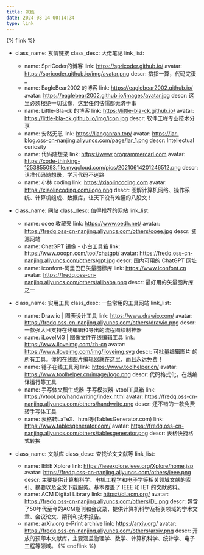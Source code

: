 ```yaml
---
title: 友链
date: 2024-08-14 00:14:34
type: link
---
```


{% flink %}
- class_name: 友情链接
  class_desc: 大佬笔记
  link_list:
    - name: SpriCoder的博客
      link: https://spricoder.github.io/
      avatar: https://spricoder.github.io/img/avatar.png
      descr: 掐指一算，代码完蛋 _
    - name: EagleBear2002 的博客
      link: https://eaglebear2002.github.io/
      avatar: https://eaglebear2002.github.io/images/avatar.jpg
      descr: 这里必须根绝一切犹豫，这里任何怯懦都无济于事
    - name: Little-Bla-ck 的博客
      link: https://little-bla-ck.github.io/
      avatar: https://little-bla-ck.github.io/img/icon.jpg
      descr: 软件工程专业技术分享 
    - name: 安然无恙
      link: https://lianganran.top/
      avatar: https://lar-blog.oss-cn-nanjing.aliyuncs.com/page/lar_1.png
      descr: Intellectual curiosity
    - name: 代码随想录
      link: https://www.programmercarl.com
      avatar: https://code-thinking-1253855093.file.myqcloud.com/pics/20210614201246512.png
      descr: 认准代码随想录，学习代码不迷路
    - name: 小林 coding
      link: https://xiaolincoding.com
      avatar: https://xiaolincoding.com/logo.png
      descr: 图解计算机网络、操作系统、计算机组成、数据库，让天下没有难懂的八股文！
- class_name: 网站
  class_desc: 值得推荐的网站
  link_list:
    - name: ooee 收藏夹
      link: https://www.oedh.net/
      avatar: https://fredq.oss-cn-nanjing.aliyuncs.com/others/ooee.jpg
      descr: 资源网站
    - name: ChatGPT 镜像 - 小白工具箱
      link: https://www.ooopn.com/tool/chatgpt/
      avatar: https://fredq.oss-cn-nanjing.aliyuncs.com/others/gpt.jpg
      descr: 国内可用的 ChatGPT 网址
    - name: iconfont-阿里巴巴矢量图标库
      link: https://www.iconfont.cn
      avatar: https://fredq.oss-cn-nanjing.aliyuncs.com/others/alibaba.png
      descr: 最好用的矢量图片库之一
- class_name: 实用工具
  class_desc: 一些常用的工具网站
  link_list:
    - name: Draw.io | 图表设计工具
      link: https://www.drawio.com/
      avatar: https://fredq.oss-cn-nanjing.aliyuncs.com/others/drawio.png
      descr: 一款强大且支持在线编辑和导出的流程图绘制神器
    - name: iLoveIMG | 图像文件在线编辑工具
      link: https://www.iloveimg.com/zh-cn
      avatar: https://www.iloveimg.com/img/iloveimg.svg
      descr: 可批量编辑图片 的所有工具。你的在线图片编辑器就在这里，而且永远免费！
    - name: 锤子在线工具网
      link: https://www.toolhelper.cn/
      avatar: https://www.toolhelper.cn/image/logo.png
      descr: 代码格式化，在线编译运行等工具
    - name: 手写体文稿生成器-手写模拟器-vtool工具箱
      link: https://vtool.pro/handwriting/index.html
      avatar: https://fredq.oss-cn-nanjing.aliyuncs.com/others/handwrite.png
      descr: 还不错的一款免费转手写体工具
    - name: 表格转LaTeX、html等(TablesGenerator.com)
      link: https://www.tablesgenerator.com/
      avatar: https://fredq.oss-cn-nanjing.aliyuncs.com/others/tablesgenerator.png
      descr: 表格快捷格式转换

- class_name: 文献库
  class_desc: 查找论文文献等
  link_list:
    - name: IEEE Xplore
      link: https://ieeexplore.ieee.org/Xplore/home.jsp
      avatar: https://fredq.oss-cn-nanjing.aliyuncs.com/others/ieee.png
      descr: 主要提供计算机科学、电机工程学和电子学等相关领域文献的索引、摘要以及全文下载服务。基本覆盖了 IEEE 和 IET 的文献资料。
    - name: ACM Digital Library
      link: https://dl.acm.org/
      avatar: https://fredq.oss-cn-nanjing.aliyuncs.com/others/DL.png
      descr: 包含了50年代至今的ACM期刊和会议录，提供计算机科学及相关领域的学术文章、会议论文、期刊和技术报告。
    - name: arXiv.org e-Print archive
      link: https://arxiv.org/
      avatar: https://fredq.oss-cn-nanjing.aliyuncs.com/others/arxiv.png
      descr: 开放的预印本文献库，主要涵盖物理学、数学、计算机科学、统计学、电子工程等领域。
{% endflink %}


